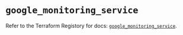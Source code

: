 # `google_monitoring_service`

Refer to the Terraform Registory for docs: [`google_monitoring_service`](https://registry.terraform.io/providers/hashicorp/google-beta/5.7.0/docs/resources/google_monitoring_service).
